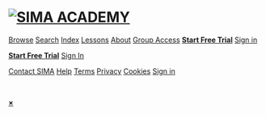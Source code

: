 [![SIMA ACADEMY](https://vhx.imgix.net/sima/assets/b27becb1-3a32-422e-b436-3f6fa8ccefac.png?fit=max&h=84&q=92&w=400)](https://www.simaacademy.tv/)
==================================================================================================================================================

[Browse](https://www.simaacademy.tv/browse) [Search](#) [Index](https://simaacademy.com/sima-index/) [Lessons](https://simaacademy.com/lesson-plan/) [About](https://simaacademy.com/) [Group Access](https://simaacademy.com/checkout) [**Start Free Trial**](https://www.simaacademy.tv/checkout/subscribe) [Sign in](https://www.simaacademy.tv/login)

[**Start Free Trial**](https://www.simaacademy.tv/checkout/subscribe) [Sign In](https://www.simaacademy.tv/login)

[Contact SIMA](https://simaacademy.com/contact/) [Help](https://www.simaacademy.tv/help) [Terms](https://www.simaacademy.tv/tos) [Privacy](https://www.simaacademy.tv/privacy) [Cookies](https://www.simaacademy.tv/cookies) [Sign in](https://www.simaacademy.tv/login)

 

       

[**×**](#close)